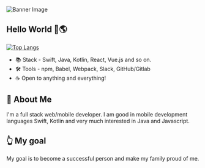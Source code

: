 <!-- ![Banner Image](https://github.com/serhiidrozd88/serhiidrozd88/blob/main/Images/banner2.png) -->
![Banner Image](https://github.com/serhiidrozd88/serhiidrozd88/blob/master/Images/banner2.png)

## Hello World 👋🌎

<!-- [![Dev's github stats](https://github-readme-stats.vercel.app/api?username=serhiidrozd88&hide=stars,contribs,issues&show_icons=true&bg_color=f4f7f7&title_color=65c0ba&icon_color=ffbd39&text_color=216583)](https://github.com/serhiidrozd88) -->

[![Top Langs](https://github-readme-stats.vercel.app/api/top-langs/?username=serhiidrozd88&layout=compact&bg_color=f4f7f7&title_color=65c0ba)](https://github.com/serhiidrozd88)


- 📚 Stack - Swift, Java, Kotlin, React, Vue.js and so on.
- 🛠 Tools -  npm, Babel, Webpack, Slack, GitHub/Gitlab
- ☕ Open to anything and everything!

## 💬 About Me

I'm a full stack web/mobile developer. I am good in mobile development languages Swift, Kotlin and very much interested in Java and Javascript.

## 👆 My goal

My goal is to become a successful person and make my family proud of me.

<!-- ## 📫 Let's connect! -->

<!-- ## 📄 My Articles -->

